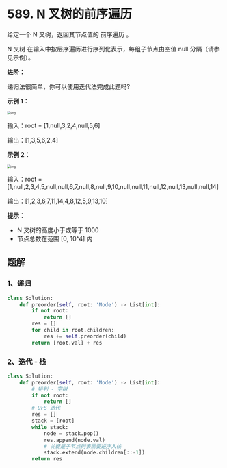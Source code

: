 # 589. N 叉树的前序遍历

给定一个 N 叉树，返回其节点值的 前序遍历 。

N 叉树 在输入中按层序遍历进行序列化表示，每组子节点由空值 null 分隔（请参见示例）。

 

**进阶：**

递归法很简单，你可以使用迭代法完成此题吗?

 

**示例 1：**

<img src="https://assets.leetcode.com/uploads/2018/10/12/narytreeexample.png" alt="img" style="zoom: 50%;" />

输入：root = [1,null,3,2,4,null,5,6]

输出：[1,3,5,6,2,4]

**示例 2：**

<img src="https://assets.leetcode.com/uploads/2019/11/08/sample_4_964.png" alt="img" style="zoom: 50%;" />

输入：root = [1,null,2,3,4,5,null,null,6,7,null,8,null,9,10,null,null,11,null,12,null,13,null,null,14]

输出：[1,2,3,6,7,11,14,4,8,12,5,9,13,10]

**提示：**

- N 叉树的高度小于或等于 1000
- 节点总数在范围 [0, 10^4] 内

## 题解

### 1、递归

```python
class Solution:
    def preorder(self, root: 'Node') -> List[int]:
        if not root:
            return []
        res = []
        for child in root.children:
            res += self.preorder(child)
        return [root.val] + res
```

### 2、迭代 - 栈

```python
class Solution:
    def preorder(self, root: 'Node') -> List[int]:
    	# 特判 - 空树
        if not root:
            return []
       	# DFS 迭代
        res = []
        stack = [root]
        while stack:
            node = stack.pop()
            res.append(node.val)
            # 关键是子节点列表需要逆序入栈
            stack.extend(node.children[::-1])
        return res
```


